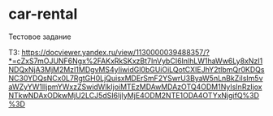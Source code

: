 # car-rental

Тестовое задание

ТЗ: https://docviewer.yandex.ru/view/1130000039488357/?*=cZxS7mOJUNF6Ngx%2FAKxRkSKxzBt7InVybCI6InlhLW1haWw6Ly8xNzI1NDQxNjA3MjM2MzI1MDgvMS4yIiwidGl0bGUiOiLQotCXIEJhY2tlbmQr0KDQsNC30YDQsNCx0L7RgtGH0LjQuisxMDErSmF2YSwrU3ByaW5nLnBkZiIsIm5vaWZyYW1lIjpmYWxzZSwidWlkIjoiMTEzMDAwMDAzOTQ4ODM1NyIsInRzIjoxNTkwNDAxODkwMjU2LCJ5dSI6IjIyMjE4ODM2NTE1ODA4OTYxNjgifQ%3D%3D
